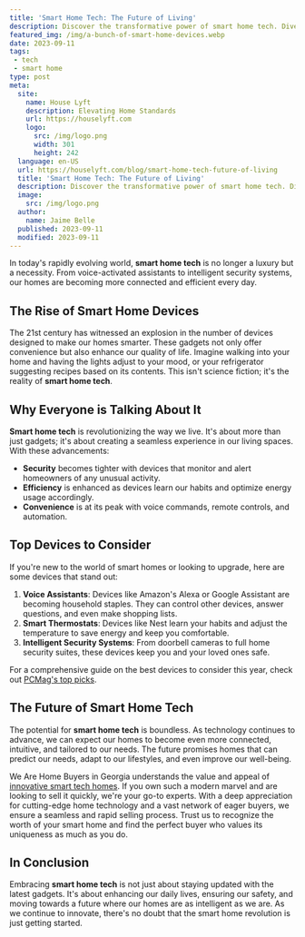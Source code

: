 ```yaml
---
title: 'Smart Home Tech: The Future of Living'
description: Discover the transformative power of smart home tech. Dive into the devices shaping our future, from voice assistants to intelligent security, and see how they're revolutionizing modern living.
featured_img: /img/a-bunch-of-smart-home-devices.webp
date: 2023-09-11
tags:
 - tech
 - smart home
type: post
meta:
  site:
    name: House Lyft
    description: Elevating Home Standards
    url: https://houselyft.com
    logo:
      src: /img/logo.png
      width: 301
      height: 242
  language: en-US
  url: https://houselyft.com/blog/smart-home-tech-future-of-living
  title: 'Smart Home Tech: The Future of Living'
  description: Discover the transformative power of smart home tech. Dive into the devices shaping our future, from voice assistants to intelligent security, and see how they're revolutionizing modern living..
  image:
    src: /img/logo.png
  author:
    name: Jaime Belle
  published: 2023-09-11
  modified: 2023-09-11
---
```

In today's rapidly evolving world, **smart home tech** is no longer a luxury but a necessity. From voice-activated assistants to intelligent security systems, our homes are becoming more connected and efficient every day. 

## The Rise of Smart Home Devices

The 21st century has witnessed an explosion in the number of devices designed to make our homes smarter. These gadgets not only offer convenience but also enhance our quality of life. Imagine walking into your home and having the lights adjust to your mood, or your refrigerator suggesting recipes based on its contents. This isn't science fiction; it's the reality of **smart home tech**.

## Why Everyone is Talking About It

**Smart home tech** is revolutionizing the way we live. It's about more than just gadgets; it's about creating a seamless experience in our living spaces. With these advancements:

- **Security** becomes tighter with devices that monitor and alert homeowners of any unusual activity.
- **Efficiency** is enhanced as devices learn our habits and optimize energy usage accordingly.
- **Convenience** is at its peak with voice commands, remote controls, and automation.

## Top Devices to Consider

If you're new to the world of smart homes or looking to upgrade, here are some devices that stand out:

1. **Voice Assistants**: Devices like Amazon's Alexa or Google Assistant are becoming household staples. They can control other devices, answer questions, and even make shopping lists.
2. **Smart Thermostats**: Devices like Nest learn your habits and adjust the temperature to save energy and keep you comfortable.
3. **Intelligent Security Systems**: From doorbell cameras to full home security suites, these devices keep you and your loved ones safe.

For a comprehensive guide on the best devices to consider this year, check out [PCMag's top picks](https://www.pcmag.com/picks/the-best-smart-home-devices).

## The Future of Smart Home Tech

The potential for **smart home tech** is boundless. As technology continues to advance, we can expect our homes to become even more connected, intuitive, and tailored to our needs. The future promises homes that can predict our needs, adapt to our lifestyles, and even improve our well-being.

We Are Home Buyers in Georgia understands the value and appeal of [innovative smart tech homes](https://www.wearehomebuyers.com/blog/smart-tech-homes). If you own such a modern marvel and are looking to sell it quickly, we're your go-to experts. With a deep appreciation for cutting-edge home technology and a vast network of eager buyers, we ensure a seamless and rapid selling process. Trust us to recognize the worth of your smart home and find the perfect buyer who values its uniqueness as much as you do.

## In Conclusion

Embracing **smart home tech** is not just about staying updated with the latest gadgets. It's about enhancing our daily lives, ensuring our safety, and moving towards a future where our homes are as intelligent as we are. As we continue to innovate, there's no doubt that the smart home revolution is just getting started.